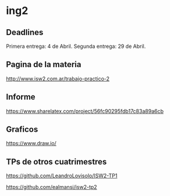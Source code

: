 # ing2

## Deadlines
Primera entrega: 4 de Abril.
Segunda entrega: 29 de Abril.


## Pagina de la materia
http://www.isw2.com.ar/trabajo-practico-2

## Informe
https://www.sharelatex.com/project/56fc90295fdb17c83a89a6cb

## Graficos
https://www.draw.io/

## TPs de otros cuatrimestres
https://github.com/LeandroLovisolo/ISW2-TP1

https://github.com/ealmansi/isw2-tp2